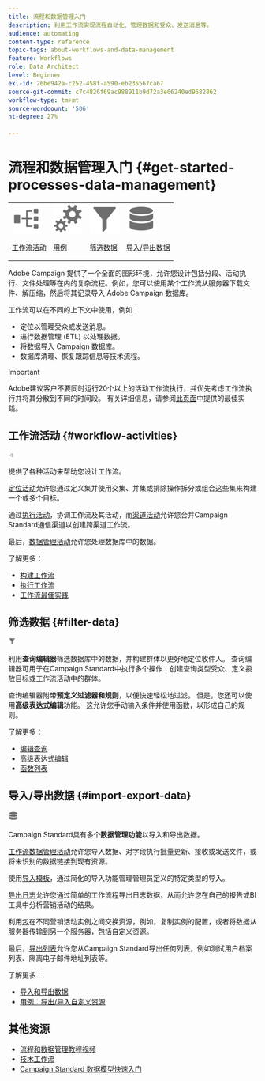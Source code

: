 ```yaml
---
title: 流程和数据管理入门
description: 利用工作流实现流程自动化、管理数据和受众、发送消息等。
audience: automating
content-type: reference
topic-tags: about-workflows-and-data-management
feature: Workflows
role: Data Architect
level: Beginner
exl-id: 26be942a-c252-458f-a590-eb235567ca67
source-git-commit: c7c4826f69ac988911b9d72a3e06240ed9582862
workflow-type: tm+mt
source-wordcount: '506'
ht-degree: 27%

---
```


# 流程和数据管理入门 {#get-started-processes-data-management}

<table>
<tr>
<td><img src="assets/do-not-localize/icon_workflows.svg" width="60px"><p><a href="#workflow-activities">工作流活动</a></p></td><td><img src="assets/do-not-localize/icon_activities.svg" width="60px"><p><a href="../../automating/using/workflow-created-query-with-complement.md">用例</a></p></td><td><img src="assets/do-not-localize/icon_filter.svg" width="60px"><p><a href="#filter-data">筛选数据</a></p></td>
<td><img src="assets/do-not-localize/icon_manage.svg" width="60px"><p><a href="#import-export-data">导入/导出数据</a></p></td></tr>
</table>

Adobe Campaign 提供了一个全面的图形环境，允许您设计包括分段、活动执行、文件处理等在内的复杂流程。例如，您可以使用某个工作流从服务器下载文件、解压缩，然后将其记录导入 Adobe Campaign 数据库。

工作流可以在不同的上下文中使用，例如：

* 定位以管理受众或发送消息。
* 进行数据管理 (ETL) 以处理数据。
* 将数据导入 Campaign 数据库。
* 数据库清理、恢复跟踪信息等技术流程。

>[!IMPORTANT]
>
> Adobe建议客户不要同时运行20个以上的活动工作流执行，并优先考虑工作流执行并将其分散到不同的时间段。 有关详细信息，请参阅[此页面](../../automating/using/best-practices-workflows.md)中提供的最佳实践。

## 工作流活动 {#workflow-activities}

<img src="assets/do-not-localize/icon_workflows.svg" width="10px">

提供了各种活动来帮助您设计工作流。

[定位活动](../../automating/using/about-targeting-activities.md)允许您通过定义集并使用交集、并集或排除操作拆分或组合这些集来构建一个或多个目标。

通过[执行活动](../../automating/using/about-execution-activities.md)，协调工作流及其活动，而[渠道活动](../../automating/using/about-channel-activities.md)允许您合并Campaign Standard通信渠道以创建跨渠道工作流。

最后，[数据管理活动](../../automating/using/about-data-management-activities.md)允许您处理数据库中的数据。

了解更多：

* [构建工作流](../../automating/using/building-a-workflow.md)
* [执行工作流](../../automating/using/about-workflow-execution.md)
* [工作流最佳实践](../../automating/using/best-practices-workflows.md)

## 筛选数据 {#filter-data}

<img src="assets/do-not-localize/icon_filter.svg" width="15px">

利用&#x200B;**查询编辑器**&#x200B;筛选数据库中的数据，并构建群体以更好地定位收件人。 查询编辑器可用于在Campaign Standard中执行多个操作：创建查询类型受众、定义投放目标或工作流活动中的群体。

查询编辑器附带&#x200B;**预定义过滤器和规则**，以便快速轻松地过滤。 但是，您还可以使用&#x200B;**高级表达式编辑**&#x200B;功能。 这允许您手动输入条件并使用函数，以形成自己的规则。

了解更多：

* [编辑查询](../../automating/using/editing-queries.md)
* [高级表达式编辑](../../automating/using/advanced-expression-editing.md)
* [函数列表](../../automating/using/list-of-functions.md)

## 导入/导出数据 {#import-export-data}

<img src="assets/do-not-localize/icon_manage.svg" width="20px">

Campaign Standard具有多个&#x200B;**数据管理功能**&#x200B;以导入和导出数据。

[工作流数据管理活动](../../automating/using/about-data-management-activities.md)允许您导入数据、对字段执行批量更新、接收或发送文件，或将未识别的数据链接到现有资源。

使用[导入模板](../../automating/using/importing-data-with-import-templates.md)，通过简化的导入功能管理管理员定义的特定类型的导入。

[导出日志](../../automating/using/exporting-logs.md)允许您通过简单的工作流程导出日志数据，从而允许您在自己的报告或BI工具中分析营销活动的结果。

利用[包](../../automating/using/managing-packages.md)在不同营销活动实例之间交换资源，例如，复制实例的配置，或者将数据从服务器传输到另一个服务器，包括自定义资源。

最后，[导出列表](../../automating/using/exporting-lists.md)允许您从Campaign Standard导出任何列表，例如测试用户档案列表、隔离电子邮件地址列表等。

了解更多：

* [导入和导出数据](../../automating/using/about-data-import-and-export.md)
* [用例：导出/导入自定义资源](../../automating/using/exporting-importing-custom-resources.md)

## 其他资源

* [流程和数据管理教程视频](https://experienceleague.adobe.com/docs/campaign-standard-learn/tutorials/managing-processes-and-data/creating-a-workflow.html?lang=zh-Hans)
* [技术工作流](../../administration/using/technical-workflows.md)
* [Campaign Standard 数据模型快速入门](../../developing/using/get-started-data-model.md)
